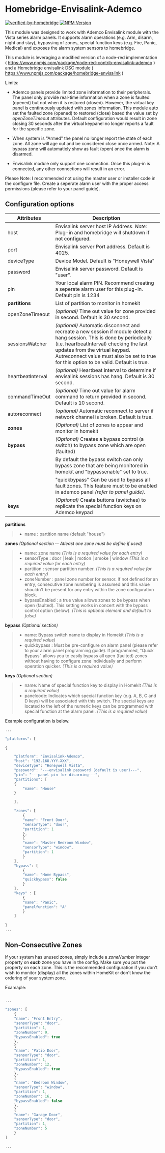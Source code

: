 # Homebridge-Envisalink-Ademco
[![verified-by-homebridge](https://badgen.net/badge/homebridge/verified/purple)](https://github.com/homebridge/homebridge/wiki/Verified-Plugins)
[![NPM Version](https://img.shields.io/npm/v/homebridge-envisalink-ademco.svg)](https://www.npmjs.com/package/homebridge-envisalink-ademco)

This module was designed to work with Ademco Envisalink module with the Vista series alarm panels. It supports alarm operations (e.g. Arm, disarm, night and stay), bypassing of zones, special function keys (e.g. Fire, Panic, Medical) and exposes the alarm system sensors to homebridge.

This module is leveraging a modified version of a node-red implementation ( https://www.npmjs.com/package/node-red-contrib-envisalink-ademco ) and a Homebridge envisalink DSC module ( https://www.npmjs.com/package/homebridge-envisalink )

Limits:

* Ademco panels provide limited zone information to their peripherals. The panel only provide real-time information when a zone is faulted (opened) but not when it is restored (closed). However, the virtual key panel is continuously updated with zones information. This module auto set the faulted zone (opened) to restored (close) based the value set by *openZoneTimeout* attributes. Default configuration would result in zone closing 30 seconds after the virtual keypanel no longer reports a fault for the specific zone.

* When system is "Armed" the panel no longer report the state of each zone. All zone will age out and be considered close once armed. Note: A bypass zone will automaticly show as fault (open) once the alarm is disarmed.

* Envisalink module only support one connection. Once this plug-in is connected, any other connections will result in an error.

Please Note: I recommended not using the master user or installer code in the configure file. Create a seperate alarm user with the proper access permissions (please refer to your panel guide).
  

## Configuration options

| Attributes        | Description                                                                                                              |
| ----------------- | ------------------------------------------------------------------------------------------------------------------------ |
| host              | Envisalink server host IP Address.  *Note:* Plug-in and homebridge will shutdown if not configured.                      |
| port              | Envisalink server Port address. Default is 4025.                                                                         |
| deviceType        | Device Model. Default is "Honeywell Vista"                                                                               |
| password          | Envisalink server password. Default is "user".                                                                           |
| pin               | Your local alarm PIN. Recommend creating a seperate alarm user for this plug-in. Default pin is 1234                     |
| **partitions**    | List of partition to monitor in homekit                                                                                  |
| openZoneTimeout   | *(optional)* Time out value for zone provided in second. Default is 30 second.                             |
| sessionsWatcher | *(optional)*  Automatic disconnect and recreate a new session if module detect a hang session. This is done by periodically (i.e. heartbeatInterval) checking the last updates from the virtual keypad. Autreconnect value must also be set to true for this option to be valid. Default is true. |
| heartbeatInterval | *(optional)* Heartbeat interval to determine if envisalink sessions has hang. Default is 30 second. |
| commandTimeOut    | *(optional)* Time out value for alarm command to return provided in second. Default is 10 second.          |
| autoreconnect     | *(optional)* Automatic reconnect to server if network channel is broken. Default is true.                                        |
| **zones**         | *(Optional)* List of zones to appear and monitor in homekit                                                              |
| **bypass**        | *(Optional)* Creates a bypass control (a switch) to bypass zone which are open (faulted)                                |
|                   | By default the bypass switch can only bypass zone that are being monitored in homekit and "bypassenable" set to true.    |
|                   | "quickbypass" Can be used to bypass all fault zones. This feature must to be enabled in ademco panel *(refer to panel guide)*.                               |
| **keys**          | *(Optional)* Create buttons (switches) to replicate the special function keys on Ademco keypad                           |

**partitions**

> - name : partition name (default "house")

**zones** *(Optional section -- Atleast one zone must be define if used)*

> - name: zone name  *(This is a required value for each entry)*
> - sensorType :  door | leak | motion | smoke | window  *(This is a required value for  each entry)*
> - partition : sensor partition number. *(This is a required value for each entry)*
> - zoneNumber : panel zone number for sensor. If not defined for an entry, consecutive zone numbering is assumed and this value shouldn't be present for any entry within the zone configuration block. 
> - bypassEnabled : a true value allows zones to be bypass when open (faulted). This setting works in concert with the bypass control option (below). *(This is optional element and default to false)*

**bypass** *(Optional section)*

> - name: Bypass switch name to display in Homekit *(This is a required value)*
> - quickbypass :  Must be pre-configure on alarm panel (please refer to your alarm panel programning guide). If programmed, "Quick Bypass" allows you to easily bypass all open (faulted) zones without having to configure zone individually and perform operation quicker. *(This is a required value)*

**keys** *(Optional section)*
> - name: Name of special function key to display in Homekit *(This is a required value)*
> - panelcode:  Indicates which special function key (e.g. A, B, C and D keys) will be associated with this switch. The special keys are located to the left of the numeric keys can be programmed with special function at the alarm panel. *(This is a required value)*


Example configuration is below.

```javascript
...

"platforms": [

{

    "platform": "Envisalink-Ademco",
    "host": "192.168.YYY.XXX",
    "deviceType": "Honeywell Vista",
    "password": "---envisalink password (default is user)---",
    "pin": "---panel pin for disarming---",
    "partitions": [
    {
        "name": "House"
    }

    ],

    "zones": [
        {
        "name": "Front Door",
        "sensorType": "door",   
        "partition": 1
        },
        {
        "name": "Master Bedroom Window",
        "sensorType": "window",
        "partition": 1
        }
    ],
    "bypass": [
        {
        "name": "Home Bypass",
        "quickbypass": false
        }
    ],
    "keys" : [
        {
        "name": "Panic",
        "panelfunction": "A"
        }
    ]
  
}
...

```

## Non-Consecutive Zones

If your system has unused zones, simply include a *zoneNumber* integer property on ***each*** zone you have in the config. Make sure you put the property on each zone. This is the recommended configuration if you don't wish to monitor (display) all the zones within HomeKit or don't know the ordering of your system zone.

Examaple:

```javascript

...

"zones": [
    {
    "name": "Front Entry",
    "sensorType": "door",
    "partition": 1,
    "zoneNumber": 9,
    "bypassEnabled": true
    },
    {
    "name": "Patio Door",
    "sensorType": "door",
    "partition": 1,
    "zoneNumber": 12,
    "bypassEnabled": true
    },
    {
    "name": "Bedroom Window",
    "sensorType": "window",
    "partition": 1,
    "zoneNumber": 16,
    "bypassEnabled": false
    },
    {
    "name": "Garage Door",
    "sensorType": "door",
    "partition": 1,
    "zoneNumber": 5
    }
]

...
